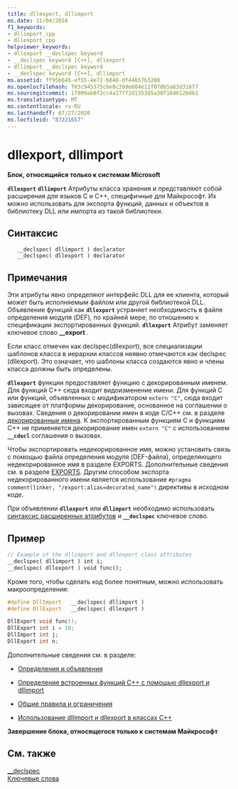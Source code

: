 ```yaml
---
title: dllexport, dllimport
ms.date: 11/04/2016
f1_keywords:
- dllimport_cpp
- dllexport_cpp
helpviewer_keywords:
- dllexport __declspec keyword
- __declspec keyword [C++], dllexport
- dllimport __declspec keyword
- __declspec keyword [C++], dllimport
ms.assetid: ff95b645-ef55-4e72-b848-df44657b3208
ms.openlocfilehash: f03c945375cbe8c399e604e12f070b5a63d316f7
ms.sourcegitcommit: 1f009ab0f2cc4a177f2d1353d5a38f164612bdb1
ms.translationtype: MT
ms.contentlocale: ru-RU
ms.lasthandoff: 07/27/2020
ms.locfileid: "87221657"
---
```

# <a name="dllexport-dllimport"></a>dllexport, dllimport

**Блок, относящийся только к системам Microsoft**

**`dllexport`** **`dllimport`** Атрибуты класса хранения и представляют собой расширения для языков C и C++, специфичные для Майкрософт. Их можно использовать для экспорта функций, данных и объектов в библиотеку DLL или импорта из такой библиотеки.

## <a name="syntax"></a>Синтаксис

```
   __declspec( dllimport ) declarator
   __declspec( dllexport ) declarator
```

## <a name="remarks"></a>Примечания

Эти атрибуты явно определяют интерфейс DLL для ее клиента, который может быть исполняемым файлом или другой библиотекой DLL. Объявление функций как **`dllexport`** устраняет необходимость в файле определения модуля (DEF), по крайней мере, по отношению к спецификации экспортированных функций. **`dllexport`** Атрибут заменяет ключевое слово **__export** .

Если класс отмечен как declspec(dllexport), все специализации шаблонов класса в иерархии классов неявно отмечаются как declspec (dllexport). Это означает, что шаблоны класса создаются явно и члены класса должны быть определены.

**`dllexport`** функции предоставляет функцию с декорированным именем. Для функций C++ сюда входит видоизменение имени. Для функций C или функций, объявленных с модификатором `extern "C"`, сюда входит зависящее от платформы декорирование, основанное на соглашении о вызовах. Сведения о декорировании имен в коде C/C++ см. в разделе [декорированные имена](../build/reference/decorated-names.md). К экспортированным функциям C и функциям C++ не применяется декорирование имен `extern "C"` с использованием **`__cdecl`** соглашения о вызовах.

Чтобы экспортировать недекорированное имя, можно установить связь с помощью файла определения модуля (DEF-файла), определяющего недекорированное имя в разделе EXPORTS. Дополнительные сведения см. в разделе [EXPORTS](../build/reference/exports.md). Другим способом экспорта недекорированного имени является использование `#pragma comment(linker, "/export:alias=decorated_name")` директивы в исходном коде.

При объявлении **`dllexport`** или **`dllimport`** необходимо использовать [синтаксис расширенных атрибутов](../cpp/declspec.md) и **`__declspec`** ключевое слово.

## <a name="example"></a>Пример

```cpp
// Example of the dllimport and dllexport class attributes
__declspec( dllimport ) int i;
__declspec( dllexport ) void func();
```

Кроме того, чтобы сделать код более понятным, можно использовать макроопределения:

```cpp
#define DllImport   __declspec( dllimport )
#define DllExport   __declspec( dllexport )

DllExport void func();
DllExport int i = 10;
DllImport int j;
DllExport int n;
```

Дополнительные сведения см. в разделе:

- [Определения и объявления](../cpp/definitions-and-declarations-cpp.md)

- [Определение встроенных функций C++ с помощью dllexport и dllimport](../cpp/defining-inline-cpp-functions-with-dllexport-and-dllimport.md)

- [Общие правила и ограничения](../cpp/general-rules-and-limitations.md)

- [Использование dllimport и dllexport в классах C++](../cpp/using-dllimport-and-dllexport-in-cpp-classes.md)

**Завершение блока, относящегося только к системам Майкрософт**

## <a name="see-also"></a>См. также

[__declspec](../cpp/declspec.md)<br/>
[Ключевые слова](../cpp/keywords-cpp.md)
